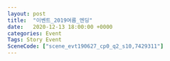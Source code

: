 ```yaml
---
layout: post
title:  "이벤트_2019여름_엔딩"
date:   2020-12-13 18:00:00 +0000
categories: Event
Tags: Story Event
SceneCode: ["scene_evt190627_cp0_q2_s10,7429311"]
---
```

